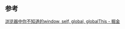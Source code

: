 
## 参考

[浏览器中你不知道的window, self, global, globalThis - 掘金](https://juejin.cn/post/7301604131226402854)